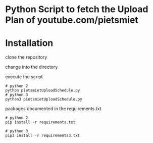 # Python Script to fetch the Upload Plan of youtube.com/pietsmiet

# Installation
clone the repository

change into the directory

execute the script
```
# python 2
python pietsmietUploadSchedule.py
# python 3
python3 pietsmietUploadSchedule.py
```

packages documented in the requirements.txt
```
# python 2
pip install -r requirements.txt
```
```
# python 3
pip3 install -r requirements3.txt
```

